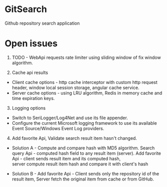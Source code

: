 # GitSearch
Github repository search application

# Open issues

1. TODO - WebApi requests rate limiter using sliding window of fix window algorithm.

2.  Cache api results 
 - Client cache options - http cache interceptor with custom http request header, window local session storage, angular cache service.
 - Server cache options - using LRU algorithm, Redis in memory cache and time expiration keys.

3. Logging options
- Switch to SeriLogger/Log4Net and use its file appender.
- Configure the current Microsoft logging framework to use its available Event Source/Windows Event Log providers.

4.  Add favorite Api, Validate search result item hasn't changed.
- Solution A - Compute and compare hash with MD5 algorithm.
Search query Api - computed hash field to any result item (server).
Add favorite Api - client sends result item and its computed hash, 			      
server compute result item hash and compare it with client's hash

- Solution B - Add favorite Api - Client sends only the repository id of the result item,
Server fetch the original item from cache or from GitHub.

